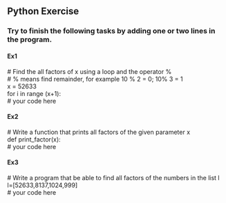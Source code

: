 ## Python Exercise
### Try to finish the following tasks by adding one or two lines in the program.

#### Ex1
&#35; Find the all factors of x using a loop and the operator %\
&#35; % means find remainder, for example 10 % 2 = 0; 10% 3 = 1\
x = 52633\
for i in range (x+1):\
&#35; your code here

#### Ex2
&#35; Write a function that prints all factors of the given parameter x\
def print_factor(x):\
&#35; your code here

#### Ex3
&#35; Write a program that be able to find all factors of the numbers in the list l\
l=[52633,8137,1024,999]\
&#35; your code here
